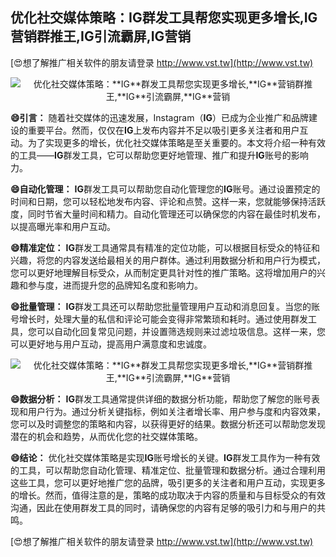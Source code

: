 ## **优化社交媒体策略：**IG**群发工具帮您实现更多增长,**IG**营销群推王,**IG**引流霸屏,**IG**营销**

[😍想了解推广相关软件的朋友请登录 http://www.vst.tw](http://www.vst.tw)

 <center><img src="https://vst.tw/MP4/tuiguang/png/7.png" alt="优化社交媒体策略：**IG**群发工具帮您实现更多增长,**IG**营销群推王,**IG**引流霸屏,**IG**营销"></center>

**😄引言：**
随着社交媒体的迅速发展，Instagram（**IG**）已成为企业推广和品牌建设的重要平台。然而，仅仅在**IG**上发布内容并不足以吸引更多关注者和用户互动。为了实现更多的增长，优化社交媒体策略是至关重要的。本文将介绍一种有效的工具——**IG**群发工具，它可以帮助您更好地管理、推广和提升**IG**账号的影响力。

**😄自动化管理：**
**IG**群发工具可以帮助您自动化管理您的**IG**账号。通过设置预定的时间和日期，您可以轻松地发布内容、评论和点赞。这样一来，您就能够保持活跃度，同时节省大量时间和精力。自动化管理还可以确保您的内容在最佳时机发布，以提高曝光率和用户互动。

**😄精准定位：**
**IG**群发工具通常具有精准的定位功能，可以根据目标受众的特征和兴趣，将您的内容发送给最相关的用户群体。通过利用数据分析和用户行为模式，您可以更好地理解目标受众，从而制定更具针对性的推广策略。这将增加用户的兴趣和参与度，进而提升您的品牌知名度和影响力。

**😄批量管理：**
**IG**群发工具还可以帮助您批量管理用户互动和消息回复。当您的账号增长时，处理大量的私信和评论可能会变得非常繁琐和耗时。通过使用群发工具，您可以自动化回复常见问题，并设置筛选规则来过滤垃圾信息。这样一来，您可以更好地与用户互动，提高用户满意度和忠诚度。

 <center><img src="https://vst.tw/MP4/tuiguang/png/4.png" alt="优化社交媒体策略：**IG**群发工具帮您实现更多增长,**IG**营销群推王,**IG**引流霸屏,**IG**营销"></center>

**😄数据分析：**
**IG**群发工具通常提供详细的数据分析功能，帮助您了解您的账号表现和用户行为。通过分析关键指标，例如关注者增长率、用户参与度和内容效果，您可以及时调整您的策略和内容，以获得更好的结果。数据分析还可以帮助您发现潜在的机会和趋势，从而优化您的社交媒体策略。

**😄结论：**
优化社交媒体策略是实现**IG**账号增长的关键。**IG**群发工具作为一种有效的工具，可以帮助您自动化管理、精准定位、批量管理和数据分析。通过合理利用这些工具，您可以更好地推广您的品牌，吸引更多的关注者和用户互动，实现更多的增长。然而，值得注意的是，策略的成功取决于内容的质量和与目标受众的有效沟通，因此在使用群发工具的同时，请确保您的内容有足够的吸引力和与用户的共鸣。

[😍想了解推广相关软件的朋友请登录 http://www.vst.tw](http://www.vst.tw)




